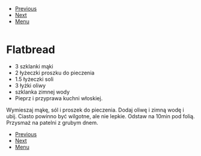 <!-- Navigation Menu Start -->

- [Previous](<Fasolka.md>)
- [Next](<Gulasz.md>)
- [Menu](<README.md>)

<div style="margin-bottom: 50px"></div>

<!-- /Navigation Menu Start -->

# Flatbread

- 3 szklanki mąki
- 2 łyżeczki proszku do pieczenia
- 1.5 łyżeczki soli
- 3 łyżki oliwy
- szklanka zimnej wody
- Pieprz i przyprawa kuchni włoskiej.

Wymieszaj mąkę, sól i proszek do pieczenia. Dodaj oliwę i zimną wodę i ubij. Ciasto powinno być wilgotne, ale nie lepkie. Odstaw na 10min pod folią. Przysmaż na patelni z grubym dnem.

<!-- Navigation Menu End -->

- [Previous](<Fasolka.md>)
- [Next](<Gulasz.md>)
- [Menu](<README.md>)

<div style="margin-bottom: 50px"></div>

<!-- /Navigation Menu End -->